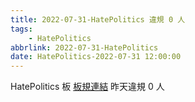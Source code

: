 ```yaml
---
title: 2022-07-31-HatePolitics 違規 0 人
tags:
    - HatePolitics
abbrlink: 2022-07-31-HatePolitics
date: HatePolitics-2022-07-31 12:00:00
---
```

HatePolitics 板 [板規連結](https://www.ptt.cc/bbs/HatePolitics/M.1617115262.A.D60.html)
昨天違規 0 人
